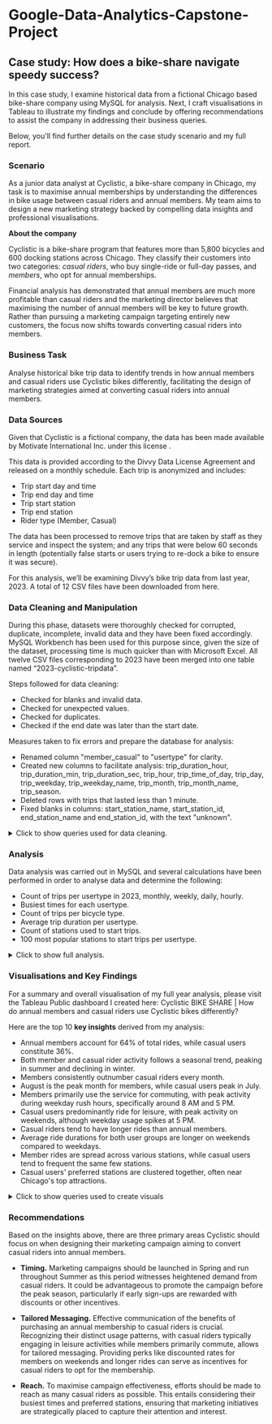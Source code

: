 # Google-Data-Analytics-Capstone-Project
## Case study: How does a bike-share navigate speedy success? 

In this case study, I examine historical data from a fictional Chicago based bike-share company using MySQL for analysis. Next, I craft visualisations in Tableau to illustrate my findings and conclude by offering recommendations to assist the company in addressing their business queries.

Below, you'll find further details on the case study scenario and my full report.

### Scenario
As a junior data analyst at Cyclistic, a bike-share company in Chicago, my task is to maximise annual memberships by understanding the differences in bike usage between casual riders and annual members. My team aims to design a new marketing strategy backed by compelling data insights and professional visualisations. 
					
**About the company**

Cyclistic is a bike-share program that features more than 5,800 bicycles and 600 docking stations across Chicago. They classify their customers into two categories: *casual riders*, who buy single-ride or full-day passes, and *members*, who opt for annual memberships.
 								
Financial analysis has demonstrated that annual members are much more profitable than casual riders and the marketing director believes that maximising the number of annual members will be key to future growth. Rather than pursuing a marketing campaign targeting entirely new customers, the focus now shifts towards converting casual riders into members.

### Business Task	
Analyse historical bike trip data to identify trends in how annual members and casual riders use Cyclistic bikes differently, facilitating the design of marketing strategies aimed at converting casual riders into annual members.

### Data Sources
Given that Cyclistic is a fictional company, the data has been made available by Motivate International Inc. under this license .

This data is provided according to the Divvy Data License Agreement and released on a monthly schedule. Each trip is anonymized and includes:
+ Trip start day and time
+ Trip end day and time
+ Trip start station
+ Trip end station
+ Rider type (Member, Casual)

The data has been processed to remove trips that are taken by staff as they service and inspect the system; and any trips that were below 60 seconds in length (potentially false starts or users trying to re-dock a bike to ensure it was secure).

For this analysis, we’ll be examining Divvy’s bike trip data from last year, 2023. A total of 12 CSV files have been downloaded from here. 

### Data Cleaning and Manipulation 
During this phase, datasets were thoroughly checked for corrupted, duplicate, incomplete, invalid data and they have been fixed accordingly.
MySQL Workbench has been used for this purpose since, given the size of the dataset, processing time is much quicker than with Microsoft Excel. All twelve CSV files corresponding to 2023 have been merged into one table named “2023-cyclistic-tripdata”.

Steps followed for data cleaning:
+ Checked for blanks and invalid data.
+ Checked for unexpected values.
+ Checked for duplicates.
+ Checked if the end date was later than the start date. 

Measures taken to fix errors and prepare the database for analysis:
+ Renamed column "member_casual" to "usertype" for clarity.
+ Created new columns to facilitate analysis: trip_duration_hour, trip_duration_min, trip_duration_sec, trip_hour, trip_time_of_day, trip_day, trip_weekday, trip_weekday_name, trip_month, trip_month_name, trip_season.
+ Deleted rows with trips that lasted less than 1 minute.
+ Fixed blanks in columns: start_station_name, start_station_id, end_station_name and end_station_id, with the text "unknown". 

<details>
  <summary>Click to show queries used for data cleaning.</summary>

```tsql
-- DATA CLEANING & MANIPULATION

-- Creating a copy of the table before editing
CREATE TABLE copy_2023_cyclistic_tripdata
SELECT *
FROM case_study_v2.`2023-cyclistic-tripdata`;


-- Renaming columns for clarity
ALTER TABLE `case_study_v2`.`2023-cyclistic-tripdata`
CHANGE COLUMN `member_casual` `usertype` TEXT NULL DEFAULT NULL,
RENAME TO  `case_study_v2`.`2023-cyclistic-tripdata`;


-- Checking for unexpected values
SELECT DISTINCT
   rideable_type,
   usertype
FROM case_study_v2.`2023-cyclistic-tripdata`;
# Result: 5 row(s) returned


-- Checking for null values
SELECT
   started_at,
   ended_at,
   ride_id
FROM case_study_v2.`2023-cyclistic-tripdata`
WHERE started_at IS NULL
   OR ended_at IS NULL
   OR ride_id IS NULL;
# Result: 0 row(s) returned


-- Checking for duplicates
SELECT
COUNT(ride_id)
FROM case_study_v2.`2023-cyclistic-tripdata`;
# Result: 6150470


SELECT
COUNT(DISTINCT ride_id)
FROM case_study_v2.`2023-cyclistic-tripdata`;
# Result: 5712887


-- Identifying duplicates
SELECT
   ride_id,
   started_at,
   ended_at,
   COUNT(*) AS duplicate_count
FROM case_study_v2.`2023-cyclistic-tripdata`
GROUP BY ride_id, started_at, ended_at
HAVING COUNT(*) > 1
LIMIT 999999;
# Result: 437583 row(s) returned


ALTER TABLE case_study_v2.`2023-cyclistic-tripdata`
ADD COLUMN ID INT AUTO_INCREMENT PRIMARY KEY;


-- Deleting duplicate rows based on ride_id
DELETE case_study_v2.`2023-cyclistic-tripdata`
FROM case_study_v2.`2023-cyclistic-tripdata`
LEFT JOIN (
   SELECT MIN(ID) AS ID
   FROM case_study_v2.`2023-cyclistic-tripdata`
   GROUP BY ride_id
) AS keep_rows ON case_study_v2.`2023-cyclistic-tripdata`.ID = keep_rows.ID
WHERE keep_rows.ID IS NULL;
# Result: 437583 row(s) affected


-- Validating there are no duplicates
SELECT
   ride_id,
   started_at,
   ended_at,
   COUNT(*) AS duplicate_count
FROM case_study_v2.`2023-cyclistic-tripdata`
GROUP BY ride_id, started_at, ended_at
HAVING COUNT(*) > 1
LIMIT 999999;
# Result: 0 row(s) returned


-- Creating new columns to facilitate analysis


ALTER TABLE case_study_v2.`2023-cyclistic-tripdata` -- Calculating trip duration
ADD COLUMN trip_duration_hour INT,
ADD COLUMN trip_duration_min INT,
ADD COLUMN trip_duration_sec INT;


UPDATE case_study_v2.`2023-cyclistic-tripdata`
SET trip_duration_hour = TIMESTAMPDIFF(HOUR,started_at, ended_at),
   trip_duration_min = TIMESTAMPDIFF(MINUTE,started_at, ended_at),
   trip_duration_sec = TIMESTAMPDIFF(SECOND,started_at, ended_at);
# 5712887 row(s) affected Rows matched: 5712887  Changed: 5712887  Warnings: 0


ALTER TABLE case_study_v2.`2023-cyclistic-tripdata` -- Extracting the hour, time of day, day, weekday, month, year from started_at
ADD COLUMN trip_hour INT,
ADD COLUMN trip_time_of_day TEXT,
ADD COLUMN trip_day INT,
ADD COLUMN trip_weekday INT,
ADD COLUMN trip_weekday_name TEXT,
ADD COLUMN trip_month INT,
ADD COLUMN trip_month_name TEXT,
ADD COLUMN trip_season TEXT;


UPDATE case_study_v2.`2023-cyclistic-tripdata`
SET trip_hour = HOUR(started_at),
   trip_time_of_day = CASE
   WHEN HOUR(started_at) BETWEEN 6 and 11 THEN "Morning"
   WHEN HOUR(started_at) BETWEEN 12 and 16 THEN "Afternoon"
   WHEN HOUR(started_at) BETWEEN 17 and 20 THEN "Evening"
   ELSE "Night"
   END,
   trip_day = DAY(started_at),
   trip_weekday = WEEKDAY(started_at), -- 0 for Monday
   trip_weekday_name = DAYNAME(started_at),
   trip_month = MONTH(started_at),
   trip_month_name = MONTHNAME(started_at),
   trip_season = CASE
   WHEN started_at BETWEEN '2023-03-21 00:00:00' AND '2023-06-20 23:59:59' THEN "Spring"
   WHEN started_at BETWEEN '2023-06-21 00:00:00' AND '2023-09-20 23:59:59' THEN "Summer"
   WHEN started_at BETWEEN '2023-09-21 00:00:00' AND '2023-12-20 23:59:59' THEN "Autumn"
   ELSE "Winter"
   END;
# 5712887 row(s) affected Rows matched: 5712887  Changed: 5712887  Warnings: 0


-- Replacing empty cells with the text "unknown" on those cases where station name or station id are missing.
SELECT
COUNT(ID)
FROM case_study_v2.`2023-cyclistic-tripdata`
WHERE start_station_name = "" OR start_station_id = "";
# Result: 875848


UPDATE case_study_v2.`2023-cyclistic-tripdata`
SET start_station_name = "unknown"
WHERE start_station_name = "";
# Result: 875716 row(s) affected Rows matched: 875716  Changed: 875716  Warnings: 0


UPDATE case_study_v2.`2023-cyclistic-tripdata`
SET start_station_id = "unknown"
WHERE start_station_id = "";
# Result: 875848 row(s) affected Rows matched: 875848  Changed: 875848  Warnings: 0


SELECT
COUNT(ID)
FROM case_study_v2.`2023-cyclistic-tripdata`
WHERE end_station_name = "" OR end_station_id = "";
# Result: 922469


UPDATE case_study_v2.`2023-cyclistic-tripdata`
SET end_station_name = "unknown"
WHERE end_station_name = "";
# Result: 922328 row(s) affected Rows matched: 922328  Changed: 922328  Warnings: 0


UPDATE case_study_v2.`2023-cyclistic-tripdata`
SET end_station_id = "unknown"
WHERE end_station_id = "";
# Result: 922469 row(s) affected Rows matched: 922469  Changed: 922469  Warnings: 0


-- Deleting rows with trips that lasted less than 1 minute
SELECT
COUNT(ID)
FROM case_study_v2.`2023-cyclistic-tripdata`
WHERE trip_duration_min < 1;
# Result: 149614


DELETE FROM case_study_v2.`2023-cyclistic-tripdata`
WHERE trip_duration_min < 1;
# Result: 149614 row(s) affected


-- Checking if end dates are later than start dates
SELECT
*
FROM case_study_v2.`2023-cyclistic-tripdata`
WHERE ended_at <= started_at;
# Result: 0 row(s) returned
```
</details>

### Analysis
Data analysis was carried out in MySQL and several calculations have been performed in order to analyse data and determine the following: 
+ Count of trips per usertype in 2023, monthly, weekly, daily, hourly.
+ Busiest times for each usertype.
+ Count of trips per bicycle type.
+ Average trip duration per usertype.
+ Count of stations used to start trips.
+ 100 most popular stations to start trips per usertype.
  
<details>
  <summary>Click to show full analysis.</summary>

**Insight**

![total trips count](Images/01_total_trips_count.jpeg)

<details>
<summary>Show SQL query</summary>
	
```tsql
-- Calculating the total number of trips in 2023 per usertype
SELECT 
	total_trips,
    total_member_trips,
	total_casual_trips,
	ROUND(total_member_trips/total_trips,2)*100 AS member_percentage,
	ROUND(total_casual_trips/total_trips,2)*100 AS casual_percentage
FROM 
	(
	SELECT
		COUNT(ID) AS total_trips,
        SUM(CASE WHEN usertype = 'member' THEN 1 ELSE 0 END) AS total_member_trips,
        SUM(CASE WHEN usertype = 'casual' THEN 1 ELSE 0 END) AS total_casual_trips
	FROM case_study_v2.`2023-cyclistic-tripdata`) AS trip_count_per_usertype;
```
</details>

**Insight**
![trip count by month](Images/02_month_trip_count.jpg)

<details>
<summary>Show SQL query</summary>
	
```tsql
-- Calculating the total number of trips per usertype per month
SELECT 
	trip_month_name,
    total_trips,
    total_member_trips,
	total_casual_trips
FROM 
	(
	SELECT
		trip_month_name,
		COUNT(ID) AS total_trips,
        SUM(CASE WHEN usertype = 'member' THEN 1 ELSE 0 END) AS total_member_trips,
        SUM(CASE WHEN usertype = 'casual' THEN 1 ELSE 0 END) AS total_casual_trips
	FROM case_study_v2.`2023-cyclistic-tripdata` 
    GROUP BY trip_month_name) AS trip_count_per_usertype
GROUP BY trip_month_name
ORDER BY total_trips DESC;

```
</details>

**Insight**
![trip count by weekday](Images/03_weekday_trip_count.jpeg)

<details>
<summary>Show SQL query</summary>
	
```tsql
-- Calculating the total number of trips per usertype per weekday
SELECT 
	trip_weekday_name,
    total_trips,
    total_member_trips,
	total_casual_trips
FROM 
	(
	SELECT
		trip_weekday_name,
		COUNT(ID) AS total_trips,
        SUM(CASE WHEN usertype = 'member' THEN 1 ELSE 0 END) AS total_member_trips,
        SUM(CASE WHEN usertype = 'casual' THEN 1 ELSE 0 END) AS total_casual_trips
	FROM case_study_v2.`2023-cyclistic-tripdata` 
    GROUP BY trip_weekday_name) AS trip_count_per_usertype
GROUP BY trip_weekday_name
ORDER BY total_trips DESC;
```
</details>

**Insight**
![trip count by time of day](Images/04_time_of_day_trip_count.jpeg)

<details>
<summary>Show SQL query</summary>
	
```tsql
-- Calculating the total number of trips per usertype per time of day
SELECT 
	trip_time_of_day,
    total_trips,
    total_member_trips,
	total_casual_trips
FROM 
	(
	SELECT
		trip_time_of_day,
		COUNT(ID) AS total_trips,
        SUM(CASE WHEN usertype = 'member' THEN 1 ELSE 0 END) AS total_member_trips,
        SUM(CASE WHEN usertype = 'casual' THEN 1 ELSE 0 END) AS total_casual_trips
	FROM case_study_v2.`2023-cyclistic-tripdata` 
    GROUP BY trip_time_of_day) AS trip_count_per_usertype
GROUP BY trip_time_of_day
ORDER BY total_trips DESC;
```
</details>

**Insight**
![trip count by hour](Images/05_hour_trip_count.jpeg)

<details>
<summary>Show SQL query</summary>
	
```tsql
-- Calculating the total number of trips per usertype per hour
SELECT 
	trip_hour,
    total_trips,
    total_member_trips,
	total_casual_trips
FROM 
	(
	SELECT
		trip_hour,
		COUNT(ID) AS total_trips,
        SUM(CASE WHEN usertype = 'member' THEN 1 ELSE 0 END) AS total_member_trips,
        SUM(CASE WHEN usertype = 'casual' THEN 1 ELSE 0 END) AS total_casual_trips
	FROM case_study_v2.`2023-cyclistic-tripdata` 
    GROUP BY trip_hour) AS trip_count_per_usertype
GROUP BY trip_hour
ORDER BY total_trips DESC
LIMIT 10;
```
</details>

**Insight**
![members' busiest times](Images/06_member_busiest_times.jpeg)

![casuals' busiest times](Images/07_casual_busiest_times.jpeg)

<details>
<summary>Show SQL query</summary>
	
```tsql
-- Calculating the busiest times for Members
SELECT 
    member AS usertype,
    busiest_month.trip_month_name AS busiest_month,
    busiest_day.trip_weekday_name AS busiest_day,
    busiest_time.trip_time_of_day AS busiest_time,
    busiest_hour.trip_hour AS busiest_hour
FROM
    (SELECT 
        trip_month_name,
        COUNT(*) AS total_trips
    FROM case_study_v2.`2023-cyclistic-tripdata`
	WHERE usertype = "member"
    GROUP BY trip_month_name
    ORDER BY total_trips DESC
    LIMIT 1) AS busiest_month
    
JOIN
    (SELECT 
        trip_weekday_name,
        COUNT(*) AS total_trips
    FROM case_study_v2.`2023-cyclistic-tripdata`
	WHERE usertype = "member"
    GROUP BY trip_weekday_name
    ORDER BY total_trips DESC
    LIMIT 1) AS busiest_day

JOIN
    (SELECT 
        trip_time_of_day,
        COUNT(*) AS total_trips
    FROM case_study_v2.`2023-cyclistic-tripdata`
	WHERE usertype = "member"
    GROUP BY trip_time_of_day
    ORDER BY total_trips DESC
    LIMIT 1) AS busiest_time
    
    JOIN
    (SELECT 
        trip_hour,
        COUNT(*) AS total_trips
    FROM case_study_v2.`2023-cyclistic-tripdata`
	WHERE usertype = "member"
    GROUP BY trip_hour
    ORDER BY total_trips DESC
    LIMIT 1) AS busiest_hour;

-- Calculating the busiest times for Casuals
SELECT 
    casual AS usertype,
    busiest_month.trip_month_name AS busiest_month,
    busiest_day.trip_weekday_name AS busiest_day,
    busiest_time.trip_time_of_day AS busiest_time,
    busiest_hour.trip_hour AS busiest_hour
FROM
    (SELECT 
        trip_month_name,
        COUNT(*) AS total_trips
    FROM case_study_v2.`2023-cyclistic-tripdata`
	WHERE usertype = "casual"
    GROUP BY trip_month_name
    ORDER BY total_trips DESC
    LIMIT 1) AS busiest_month
    
JOIN
    (SELECT 
        trip_weekday_name,
        COUNT(*) AS total_trips
    FROM case_study_v2.`2023-cyclistic-tripdata`
	WHERE usertype = "casual"
    GROUP BY trip_weekday_name
    ORDER BY total_trips DESC
    LIMIT 1) AS busiest_day

JOIN
    (SELECT 
        trip_time_of_day,
        COUNT(*) AS total_trips
    FROM case_study_v2.`2023-cyclistic-tripdata`
	WHERE usertype = "casual"
    GROUP BY trip_time_of_day
    ORDER BY total_trips DESC
    LIMIT 1) AS busiest_time
    
    JOIN
    (SELECT 
        trip_hour,
        COUNT(*) AS total_trips
    FROM case_study_v2.`2023-cyclistic-tripdata`
	WHERE usertype = "casual"
    GROUP BY trip_hour
    ORDER BY total_trips DESC
    LIMIT 1) AS busiest_hour;
```
</details>


**Insight**
![trip count by rideable type](Images/08_rideable_type_trip_count.jpeg)

<details>
<summary>Show SQL query</summary>
	
```tsql
-- Calculating the total number of trips per usertype per type of bike
SELECT
	usertype,
	rideable_type,
	COUNT(ID) AS total_trips
FROM case_study_v2.`2023-cyclistic-tripdata`
GROUP BY usertype, rideable_type
ORDER BY total_trips DESC;
```
</details>


**Insight**
![average trip duration](Images/09_avg_trip_duration.jpeg)

<details>
<summary>Show SQL query</summary>
	
```tsql
-- Calculating the average trip duration in 2023
SELECT
	(SELECT
	ROUND(AVG(trip_duration_min)) 
	FROM case_study_v2.`2023-cyclistic-tripdata`) AS avg_overall_trip_duration_min,
	(SELECT
	ROUND(AVG(trip_duration_min)) 
	FROM case_study_v2.`2023-cyclistic-tripdata` 
	WHERE usertype = "member") AS avg_member_trip_duration_min,
	(SELECT
	ROUND(AVG(trip_duration_min)) 
	FROM case_study_v2.`2023-cyclistic-tripdata` 
	WHERE usertype = "casual") AS avg_casual_trip_duration_min;
```
</details>

**Insight**
![member vs casual avg trip duration by month](Images/10_member_vs_casual_month_avg_trip_duration.jpeg)

<details>
<summary>Show SQL query</summary>
	
```tsql
-- Checking if the difference between usertypes is due to trip peaks in particular months
SELECT
	usertype,
	trip_month_name,
	ROUND(AVG(trip_duration_min)) AS avg_trip_duration_min
FROM case_study_v2.`2023-cyclistic-tripdata`
WHERE usertype = "member"
GROUP BY usertype, trip_month_name;

SELECT
	usertype,
	trip_month_name,
	ROUND(AVG(trip_duration_min)) AS avg_trip_duration_min
FROM case_study_v2.`2023-cyclistic-tripdata`
WHERE usertype = "casual"
GROUP BY usertype, trip_month_name;

```
</details>

**Insight**
![member vs casual avg trip duration by weekday](Images/11_member_vs_casual_weekday_avg_trip_duration.jpeg)

<details>
<summary>Show SQL query</summary>
```tsql
-- Checking if the difference between usertypes is due to trip peaks in particular days of the week
SELECT
	usertype,
	trip_weekday_name,
	ROUND(AVG(trip_duration_min)) AS avg_trip_duration_min
FROM case_study_v2.`2023-cyclistic-tripdata`
WHERE usertype = "member"
GROUP BY usertype, trip_weekday_name
ORDER BY avg_trip_duration_min DESC;

SELECT
	usertype,
	trip_weekday_name,
	ROUND(AVG(trip_duration_min)) AS avg_trip_duration_min
FROM case_study_v2.`2023-cyclistic-tripdata`
WHERE usertype = "casual"
GROUP BY usertype, trip_weekday_name
ORDER BY avg_trip_duration_min DESC;

```
</details>

**Insight**
![outliers count for avg trip duration](Images/12_outliers_avg_trip_duration.jpeg)

<details>
<summary>Show SQL query</summary>
```tsql
-- bla bla bla
```
</details>

**Insight**
![](Images/.jpeg)

<details>
<summary>Show SQL query</summary>
```tsql
-- bla bla bla
```
</details>

</details>

### Visualisations and Key Findings
For a summary and overall visualisation of my full year analysis, please visit the Tableau Public dashboard I created here: Cyclistic BIKE SHARE | How do annual members and casual riders use Cyclistic bikes differently?

Here are the top 10 **key insights** derived from my analysis:
+ Annual members account for 64% of total rides, while casual users constitute 36%.
+ Both member and casual rider activity follows a seasonal trend, peaking in summer and declining in winter.
+ Members consistently outnumber casual riders every month.
+ August is the peak month for members, while casual users peak in July.
+ Members primarily use the service for commuting, with peak activity during weekday rush hours, specifically around 8 AM and 5 PM.
+ Casual users predominantly ride for leisure, with peak activity on weekends, although weekday usage spikes at 5 PM.
+ Casual riders tend to have longer rides than annual members.
+ Average ride durations for both user groups are longer on weekends compared to weekdays.
+ Member rides are spread across various stations, while casual users tend to frequent the same few stations.
+ Casual users' preferred stations are clustered together, often near Chicago's top attractions.

<details>
  <summary>Click to show queries used to create visuals</summary>

```tsql

-- Creating views to store data for later visualisations

-- Total number of trips in 2023
SELECT
   COUNT(ID) AS number_of_trips,
   SUM(CASE WHEN usertype = 'member' THEN 1 ELSE 0 END) AS total_member_trips,
   SUM(CASE WHEN usertype = 'casual' THEN 1 ELSE 0 END) AS total_casual_trips
FROM case_study_v2.`2023-cyclistic-tripdata`;


-- Total number of trips per month
SELECT
   usertype,
   trip_month_name,
   trip_season,
   COUNT(ID) AS number_of_trips
FROM case_study_v2.`2023-cyclistic-tripdata`
GROUP BY usertype, trip_month_name, trip_season;


-- Total number of trips per day
SELECT
   usertype,
   trip_weekday_name,
   trip_time_of_day,
   trip_hour,
   COUNT(ID) AS number_of_trips
FROM case_study_v2.`2023-cyclistic-tripdata`
GROUP BY usertype, trip_weekday_name, trip_time_of_day, trip_hour;


-- Average trip duration in 2023 per usertype
SELECT
   usertype,
   ROUND(AVG(trip_duration_min)) AS avg_trip_duration_min
FROM case_study_v2.`2023-cyclistic-tripdata`
GROUP BY usertype;


-- Trip duration per usertype grouped in time intervals
SELECT
   usertype,
   COUNT(ID) AS number_of_trips,
   ROUND((COUNT(ID) / (SELECT COUNT(*) FROM case_study_v2.`2023-cyclistic-tripdata`)) * 100, 2) AS percentage,
   CASE
       WHEN trip_duration_min <= 15 THEN '00:15'
       WHEN trip_duration_min BETWEEN 15 AND 30 THEN '00:30'
       WHEN trip_duration_min BETWEEN 31 AND 45 THEN '00:45'
       WHEN trip_duration_hour = 1 THEN '01:00'
       WHEN trip_duration_hour = 2 THEN '02:00'
       ELSE '> 2:00'
   END AS trip_duration_behaviour
FROM
   case_study_v2.`2023-cyclistic-tripdata`
GROUP BY
   trip_duration_behaviour, usertype
ORDER BY
   trip_duration_behaviour;


-- Busiest times per usertype
-- Members:
SELECT
   busiest_month.trip_month_name AS busiest_month,
   busiest_day.trip_weekday_name AS busiest_day,
   busiest_time.trip_time_of_day AS busiest_time
FROM
   (SELECT
       trip_month_name,
       COUNT(*) AS total_trips
   FROM
       case_study_v2.`2023-cyclistic-tripdata`
   WHERE usertype = "member"
   GROUP BY
       trip_month_name
   ORDER BY
       total_trips DESC
   LIMIT 1) AS busiest_month
  
JOIN
   (SELECT
       trip_weekday_name,
       COUNT(*) AS total_trips
   FROM
       case_study_v2.`2023-cyclistic-tripdata`
   WHERE usertype = "member"
   GROUP BY
       trip_weekday_name
   ORDER BY
       total_trips DESC
   LIMIT 1) AS busiest_day


JOIN
   (SELECT
       trip_time_of_day,
       COUNT(*) AS total_trips
   FROM
       case_study_v2.`2023-cyclistic-tripdata`
   WHERE usertype = "member"
   GROUP BY
       trip_time_of_day
   ORDER BY
       total_trips DESC
   LIMIT 1) AS busiest_time;


-- Casuals:
SELECT
   busiest_month.trip_month_name AS busiest_month,
   busiest_day.trip_weekday_name AS busiest_day,
   busiest_time.trip_time_of_day AS busiest_time
FROM
   (SELECT
       trip_month_name,
       COUNT(*) AS total_trips
   FROM
       case_study_v2.`2023-cyclistic-tripdata`
   WHERE usertype = "casual"
   GROUP BY
       trip_month_name
   ORDER BY
       total_trips DESC
   LIMIT 1) AS busiest_month
  
JOIN
   (SELECT
       trip_weekday_name,
       COUNT(*) AS total_trips
   FROM
       case_study_v2.`2023-cyclistic-tripdata`
   WHERE usertype = "casual"
   GROUP BY
       trip_weekday_name
   ORDER BY
       total_trips DESC
   LIMIT 1) AS busiest_day


JOIN
   (SELECT
       trip_time_of_day,
       COUNT(*) AS total_trips
   FROM
       case_study_v2.`2023-cyclistic-tripdata`
   WHERE usertype = "casual"
   GROUP BY
       trip_time_of_day
   ORDER BY
       total_trips DESC
   LIMIT 1) AS busiest_time;


-- Top 100 Stations to start trips
SELECT
   DISTINCT start_station_name,
   SUM(CASE WHEN trip_id = trip_id AND start_station_name = start_station_name THEN 1 ELSE 0 END) AS total_trips,
   SUM(CASE WHEN usertype = 'member' AND start_station_name = start_station_name THEN 1 ELSE 0 END) AS member_trips,
   SUM(CASE WHEN usertype = 'casual' AND start_station_name = start_station_name THEN 1 ELSE 0 END) AS casual_trips,
   start_lat,
   start_lng
FROM case_study_v2.`2023-cyclistic-tripdata`
WHERE start_station_name <> "unknown"
GROUP BY start_station_name, start_lat, start_lng
ORDER BY total_trips DESC
LIMIT 100;
```
</details>


### Recommendations
Based on the insights above, there are three primary areas Cyclistic should focus on when designing their marketing campaign aiming to convert casual riders into annual members. 

+ **Timing.**
  Marketing campaigns should be launched in Spring and run throughout Summer as this period witnesses heightened demand from casual riders.
  It could be advantageous to promote the campaign before the peak season, particularly if early sign-ups are rewarded with discounts or other incentives.

+ **Tailored Messaging.**
  Effective communication of the benefits of purchasing an annual membership to casual riders is crucial. Recognizing their distinct usage patterns, with casual riders typically engaging in leisure activities while members primarily commute, allows for tailored messaging. 
  Providing perks like discounted rates for members on weekends and longer rides can serve as incentives for casual riders to opt for the membership.

+ **Reach.**
  To maximise campaign effectiveness, efforts should be made to reach as many casual riders as possible. This entails considering their busiest times and preferred stations, ensuring that marketing initiatives are strategically placed to capture their attention and interest.


